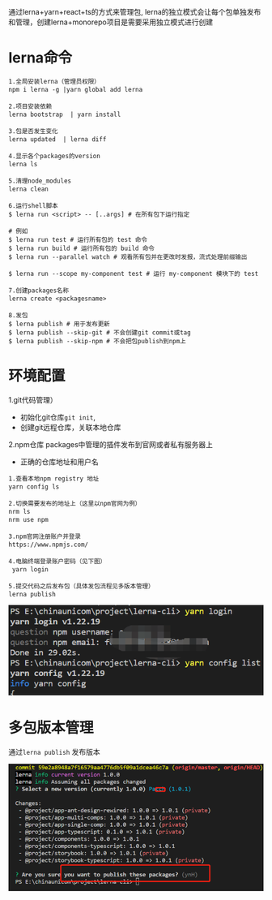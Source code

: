 通过lerna+yarn+react+ts的方式来管理包,
lerna的独立模式会让每个包单独发布和管理，创建lerna+monorepo项目是需要采用独立模式进行创建
# lerna命令
```
1.全局安装lerna（管理员权限）
npm i lerna -g |yarn global add lerna

2.项目安装依赖
lerna bootstrap  | yarn install

3.包是否发生变化
lerna updated  | lerna diff 

4.显示各个packages的version
lerna ls

5.清理node_modules
lerna clean

6.运行shell脚本
$ lerna run <script> -- [..args] # 在所有包下运行指定

# 例如
$ lerna run test # 运行所有包的 test 命令
$ lerna run build # 运行所有包的 build 命令
$ lerna run --parallel watch # 观看所有包并在更改时发报，流式处理前缀输出

$ lerna run --scope my-component test # 运行 my-component 模块下的 test

7.创建packages名称
lerna create <packagesname>

8.发包
$ lerna publish # 用于发布更新
$ lerna publish --skip-git # 不会创建git commit或tag
$ lerna publish --skip-npm # 不会把包publish到npm上
```

# 环境配置
1.git代码管理）
- 初始化git仓库`git init`,
- 创建git远程仓库，关联本地仓库

2.npm仓库
packages中管理的插件发布到官网或者私有服务器上

- 正确的仓库地址和用户名
```
1.查看本地npm registry 地址
yarn config ls

2.切换需要发布的地址上（这里以npm官网为例）
nrm ls
nrm use npm 

3.npm官网注册账户并登录
https://www.npmjs.com/

4.电脑终端登录账户密码（见下图）
 yarn login
 
5.提交代码之后发布包（具体发包流程见多版本管理）
lerna publish
```

![1658846723457](install/1658846723457.png)

# 多包版本管理

通过`lerna publish` 发布版本

![1658849200414](install/1658849200414.png)
